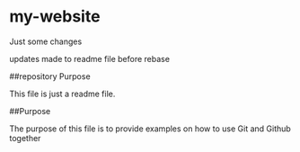 # my-website
Just some changes

updates made to readme file before rebase

##repository Purpose

This file is just a readme file.


##Purpose

The purpose of this file is to provide examples
on how to use Git and Github together